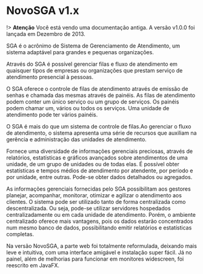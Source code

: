 # NovoSGA v1.x

!> **Atenção** Você está vendo uma documentação antiga. A versão v1.0.0 foi lançada em Dezembro de 2013.

SGA é o acrônimo de Sistema de Gerenciamento de Atendimento, um sistema adaptável para grandes e pequenas organizações.

Através do SGA é possível gerenciar filas e fluxo de atendimento em quaisquer tipos de empresas ou organizações que prestam serviço de atendimento presencial à pessoas.

O SGA oferece o controle de filas de atendimento através de emissão de senhas e chamada das mesmas através de painéis. As filas de atendimento podem conter um único serviço ou um grupo de serviços. Os painéis podem chamar um, vários ou todos os serviços. Uma unidade de atendimento pode ter vários painéis.

O SGA é mais do que um sistema de controle de filas.Ao gerenciar o fluxo de atendimento, o sistema apresenta uma série de recursos que auxiliam na gerência e administração das unidades de atendimento.

Fornece uma diversidade de informações gerenciais preciosas, através de relatórios, estatísticas e gráficos avançados sobre atendimentos de uma unidade, de um grupo de unidades ou de todas elas. É possível obter estatísticas e tempos médios de atendimento por atendente, por período e por unidade, entre outras. Pode-se obter dados detalhados ou agregados.

As informações gerenciais fornecidas pelo SGA possibilitam aos gestores planejar, acompanhar, monitorar, otimizar e agilizar o atendimento aos clientes. O sistema pode ser utilizado tanto de forma centralizada como descentralizada. Ou seja, pode-se utilizar servidores hospedados centralizadamente ou em cada unidade de atendimento. Porém, o ambiente centralizado oferece mais vantagens, pois os dados estarão concentrados num mesmo banco de dados, possibilitando emitir relatórios e estatísticas completas.

Na versão NovoSGA, a parte web foi totalmente reformulada, deixando mais leve e intuitiva, com uma interface amigável e instalação super fácil. Já no painel, além de melhorias para funcionar em monitores widescreen, foi reescrito em JavaFX.

